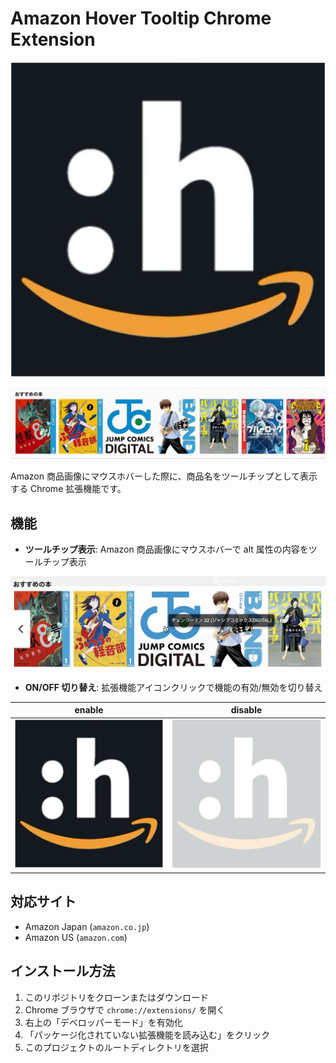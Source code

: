 # Amazon Hover Tooltip Chrome Extension

![icon](icons/icon512.png)

![usage](images/usage.gif)

Amazon 商品画像にマウスホバーした際に、商品名をツールチップとして表示する Chrome 拡張機能です。

## 機能

- **ツールチップ表示**: Amazon 商品画像にマウスホバーで alt 属性の内容をツールチップ表示

![usage](images/usage.png)

- **ON/OFF 切り替え**: 拡張機能アイコンクリックで機能の有効/無効を切り替え

| enable                   | disable                            |
| ------------------------ | ---------------------------------- |
| ![ON](icons/icon512.png) | ![OFF](icons/icon512-disabled.png) |

## 対応サイト

- Amazon Japan (`amazon.co.jp`)
- Amazon US (`amazon.com`)

## インストール方法

1. このリポジトリをクローンまたはダウンロード
1. Chrome ブラウザで `chrome://extensions/` を開く
1. 右上の「デベロッパーモード」を有効化
1. 「パッケージ化されていない拡張機能を読み込む」をクリック
1. このプロジェクトのルートディレクトリを選択
